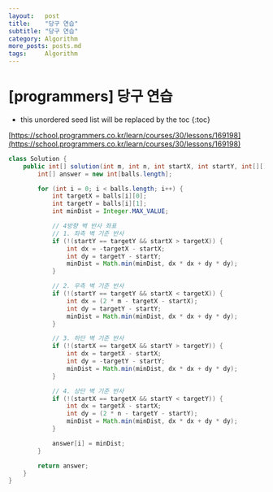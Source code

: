 ```yaml
---
layout:   post
title:    "당구 연습"
subtitle: "당구 연습"
category: Algorithm
more_posts: posts.md
tags:     Algorithm
---
```

# [programmers] 당구 연습

<!--more-->
<!-- Table of contents -->
* this unordered seed list will be replaced by the toc
{:toc}

[https://school.programmers.co.kr/learn/courses/30/lessons/169198](https://school.programmers.co.kr/learn/courses/30/lessons/169198)


```java
class Solution {
    public int[] solution(int m, int n, int startX, int startY, int[][] balls) {
        int[] answer = new int[balls.length];

        for (int i = 0; i < balls.length; i++) {
            int targetX = balls[i][0];
            int targetY = balls[i][1];
            int minDist = Integer.MAX_VALUE;

            // 4방향 벽 반사 좌표
            // 1. 좌측 벽 기준 반사
            if (!(startY == targetY && startX > targetX)) {
                int dx = -targetX - startX;
                int dy = targetY - startY;
                minDist = Math.min(minDist, dx * dx + dy * dy);
            }

            // 2. 우측 벽 기준 반사
            if (!(startY == targetY && startX < targetX)) {
                int dx = (2 * m - targetX - startX);
                int dy = targetY - startY;
                minDist = Math.min(minDist, dx * dx + dy * dy);
            }

            // 3. 하단 벽 기준 반사
            if (!(startX == targetX && startY > targetY)) {
                int dx = targetX - startX;
                int dy = -targetY - startY;
                minDist = Math.min(minDist, dx * dx + dy * dy);
            }

            // 4. 상단 벽 기준 반사
            if (!(startX == targetX && startY < targetY)) {
                int dx = targetX - startX;
                int dy = (2 * n - targetY - startY);
                minDist = Math.min(minDist, dx * dx + dy * dy);
            }

            answer[i] = minDist;
        }

        return answer;
    }
}

```